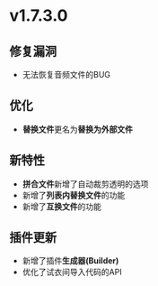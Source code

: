 # v1.7.3.0

## 修复漏洞

  + 无法恢复音频文件的BUG
  
## 优化
  + **替换文件**更名为**替换为外部文件**
  
## 新特性

  + **拼合文件**新增了自动裁剪透明的选项
  + 新增了**列表内替换文件**的功能
  + 新增了**互换文件**的功能
  
## 插件更新

  + 新增了插件**生成器(Builder)**
  + 优化了试衣间导入代码的API